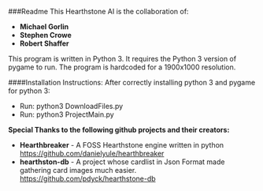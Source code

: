 ###Readme
This Hearthstone AI is the collaboration of:
* **Michael Gorlin**
* **Stephen Crowe**
* **Robert Shaffer**

This program is written in Python 3. It requires the Python 3 version of pygame to run.
The program is hardcoded for a 1900x1000 resolution. 

####Installation Instructions:
After correctly installing python 3 and pygame for python 3:
* Run: python3 DownloadFiles.py
* Run: python3 ProjectMain.py 


**Special Thanks to the following github projects and their creators:**
* **Hearthbreaker** - A FOSS Hearthstone engine written in python
   https://github.com/danielyule/hearthbreaker
* **hearthston-db** - A project whose cardlist in Json Format made gathering card images much easier.
   https://github.com/pdyck/hearthstone-db


